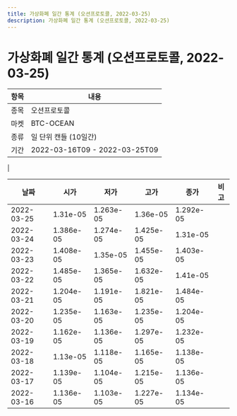 ```yaml
---
title: 가상화폐 일간 통계 (오션프로토콜, 2022-03-25)
description: 가상화폐 일간 통계 (오션프로토콜, 2022-03-25)
---
```


가상화폐 일간 통계 (오션프로토콜, 2022-03-25)
===

|항목|내용|
|--|--|
|종목|오션프로토콜|
|마켓|BTC-OCEAN|
|종류|일 단위 캔들 (10일간)|
|기간|2022-03-16T09 - 2022-03-25T09
|

|날짜|시가|저가|고가|종가|비고|
|--|--|--|--|--|--|
|2022-03-25|1.31e-05|1.263e-05|1.36e-05|1.292e-05|    |
|2022-03-24|1.386e-05|1.274e-05|1.425e-05|1.31e-05|    |
|2022-03-23|1.408e-05|1.35e-05|1.455e-05|1.403e-05|    |
|2022-03-22|1.485e-05|1.365e-05|1.632e-05|1.41e-05|    |
|2022-03-21|1.204e-05|1.191e-05|1.821e-05|1.484e-05|    |
|2022-03-20|1.235e-05|1.163e-05|1.235e-05|1.204e-05|    |
|2022-03-19|1.162e-05|1.136e-05|1.297e-05|1.232e-05|    |
|2022-03-18|1.13e-05|1.118e-05|1.165e-05|1.138e-05|    |
|2022-03-17|1.139e-05|1.104e-05|1.215e-05|1.136e-05|    |
|2022-03-16|1.136e-05|1.103e-05|1.227e-05|1.134e-05|    |
